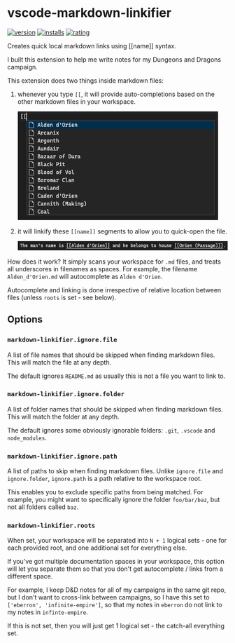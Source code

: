 # vscode-markdown-linkifier

[![version](https://vsmarketplacebadge.apphb.com/version-short/bradzacher.vscode-markdown-linkifier.svg)](https://marketplace.visualstudio.com/items?itemName=bradzacher.vscode-markdown-linkifier)
[![installs](https://vsmarketplacebadge.apphb.com/installs-short/bradzacher.vscode-markdown-linkifier.svg)](https://marketplace.visualstudio.com/items?itemName=bradzacher.vscode-markdown-linkifier)
[![rating](https://vsmarketplacebadge.apphb.com/rating-short/bradzacher.vscode-markdown-linkifier.svg)](https://marketplace.visualstudio.com/items?itemName=bradzacher.vscode-markdown-linkifier)

Creates quick local markdown links using [[name]] syntax.

I built this extension to help me write notes for my Dungeons and Dragons campaign.

This extension does two things inside markdown files:

1. whenever you type `[[`, it will provide auto-completions based on the other markdown files in your workspace.

   ![screenshot of autocomplete](https://raw.githubusercontent.com/bradzacher/vscode-markdown-linkifier/main/screenshot_autocomplete.png)

2. it will linkify these `[[name]]` segments to allow you to quick-open the file.

   ![screenshot of links](https://raw.githubusercontent.com/bradzacher/vscode-markdown-linkifier/main/screenshot_links.png)

How does it work?
It simply scans your workspace for `.md` files, and treats all underscores in filenames as spaces.
For example, the filename `Alden_d'Orien.md` will autocomplete as `Alden d'Orien`.

Autocomplete and linking is done irrespective of relative location between files (unless `roots` is set - see below).

## Options

### `markdown-linkifier.ignore.file`

A list of file names that should be skipped when finding markdown files.
This will match the file at any depth.

The default ignores `README.md` as usually this is not a file you want to link to.

### `markdown-linkifier.ignore.folder`

A list of folder names that should be skipped when finding markdown files.
This will match the folder at any depth.

The default ignores some obviously ignorable folders: `.git`, `.vscode` and `node_modules`.

### `markdown-linkifier.ignore.path`

A list of paths to skip when finding markdown files.
Unlike `ignore.file` and `ignore.folder`, `ignore.path` is a path relative to the workspace root.

This enables you to exclude specific paths from being matched. For example, you might want to specifically ignore the folder `foo/bar/baz`, but not all folders called `baz`.

### `markdown-linkifier.roots`

When set, your workspace will be separated into `N + 1` logical sets - one for each provided root, and one additional set for everything else.

If you've got multiple documentation spaces in your workspace, this option will let you separate them so that you don't get autocomplete / links from a different space.

For example, I keep D&D notes for all of my campaigns in the same git repo, but I don't want to cross-link between campaigns, so I have this set to `['eberron', 'infinite-empire']`, so that my notes in `eberron` do not link to my notes in `infinte-empire`.

If this is not set, then you will just get 1 logical set - the catch-all everything set.
